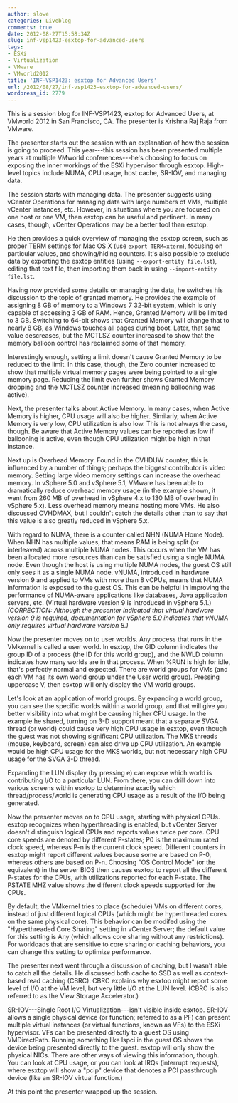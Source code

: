 ```yaml
---
author: slowe
categories: Liveblog
comments: true
date: 2012-08-27T15:58:34Z
slug: inf-vsp1423-esxtop-for-advanced-users
tags:
- ESXi
- Virtualization
- VMware
- VMworld2012
title: 'INF-VSP1423: esxtop for Advanced Users'
url: /2012/08/27/inf-vsp1423-esxtop-for-advanced-users/
wordpress_id: 2779
---
```


This is a session blog for INF-VSP1423, esxtop for Advanced Users, at VMworld 2012 in San Francisco, CA. The presenter is Krishna Raj Raja from VMware.

The presenter starts out the session with an explanation of how the session is going to proceed. This year---this session has been presented multiple years at multiple VMworld conferences---he's choosing to focus on exposing the inner workings of the ESXi hypervisor through esxtop. High-level topics include NUMA, CPU usage, host cache, SR-IOV, and managing data.

The session starts with managing data. The presenter suggests using vCenter Operations for managing data with large numbers of VMs, multiple vCenter instances, etc. However, in situations where you are focused on one host or one VM, then esxtop can be useful and pertinent. In many cases, though, vCenter Operations may be a better tool than esxtop.

He then provides a quick overview of managing the esxtop screen, such as proper TERM settings for Mac OS X (use `export TERM=xterm`), focusing on particular values, and showing/hiding counters. It's also possible to exclude data by exporting the esxtop entities (using `--export-entity file.lst`), editing that text file, then importing them back in using `--import-entity file.lst`.

Having now provided some details on managing the data, he switches his discussion to the topic of granted memory. He provides the example of assigning 8 GB of memory to a Windows 7 32-bit system, which is only capable of accessing 3 GB of RAM. Hence, Granted Memory will be limited to 3 GB. Switching to 64-bit shows that Granted Memory will change that to nearly 8 GB, as Windows touches all pages during boot. Later, that same value descreases, but the MCTLSZ counter increased to show that the memory balloon oontrol has reclaimed some of that memory.

Interestingly enough, setting a limit doesn't cause Granted Memory to be reduced to the limit. In this case, though, the Zero counter increased to show that multiple virtual memory pages were being pointed to a single memory page. Reducing the limit even further shows Granted Memory dropping and the MCTLSZ counter increased (meaning ballooning was active).

Next, the presenter talks about Active Memory. In many cases, when Active Memory is higher, CPU usage will also be higher. Similarly, when Active Memory is very low, CPU utilization is also low. This is not always the case, though. Be aware that Active Memory values can be reported as low if ballooning is active, even though CPU utilization might be high in that instance.

Next up is Overhead Memory. Found in the OVHDUW counter, this is influenced by a number of things; perhaps the biggest contributor is video memory. Setting large video memory settings can increase the overhead memory. In vSphere 5.0 and vSphere 5.1, VMware has been able to dramatically reduce overhead memory usage (in the example shown, it went from 260 MB of overhead in vSphere 4.x to 130 MB of overhead in vSphere 5.x). Less overhead memory means hosting more VMs. He also discussed OVHDMAX, but I couldn't catch the details other than to say that this value is also greatly reduced in vSphere 5.x.

With regard to NUMA, there is a counter called NHN (NUMA Home Node). When NHN has multiple values, that means RAM is being split (or interleaved) across multiple NUMA nodes. This occurs when the VM has been allocated more resources than can be satisfied using a single NUMA node. Even though the host is using multiple NUMA nodes, the guest OS still only sees it as a single NUMA node. vNUMA, introduced in hardware version 9 and applied to VMs with more than 8 vCPUs, means that NUMA information is exposed to the guest OS. This can be helpful in improving the performance of NUMA-aware applications like databases, Java application servers, etc. (Virtual hardware version 9 is introduced in vSphere 5.1.) _(CORRECTION: Although the presenter indicated that virtual hardware version 9 is required, documentation for vSphere 5.0 indicates that vNUMA only requires virtual hardware version 8.)_

Now the presenter moves on to user worlds. Any process that runs in the VMkernel is called a user world. In esxtop, the GID column indicates the group ID of a process (the ID for this world group), and the NWLD column indicates how many worlds are in that process. When %RUN is high for idle, that's perfectly normal and expected. There are world groups for VMs (and each VM has its own world group under the User world group). Pressing uppercase V, then esxtop will only display the VM world groups.

Let's look at an application of world groups. By expanding a world group, you can see the specific worlds within a world group, and that will give you better visibility into what might be causing higher CPU usage. In the example he shared, turning on 3-D support meant that a separate SVGA thread (or world) could cause very high CPU usage in esxtop, even though the guest was not showing significant CPU utilization. The MKS threads (mouse, keyboard, screen) can also drive up CPU utilization. An example would be high CPU usage for the MKS worlds, but not necessary high CPU usage for the SVGA 3-D thread.

Expanding the LUN display (by pressing e) can expose which world is contributing I/O to a particular LUN. From there, you can drill down into various screens within esxtop to determine exactly which thread/process/world is generating CPU usage as a result of the I/O being generated.

Now the presenter moves on to CPU usage, starting with physical CPUs. esxtop recognizes when hyperthreading is enabled, but vCenter Server doesn't distinguish logical CPUs and reports values twice per core. CPU core speeds are denoted by different P-states; P0 is the maximum rated clock speed, whereas P-n is the current clock speed. Different counters in esxtop might report different values because some are based on P-0, whereas others are based on P-n. Choosing "OS Control Mode" (or the equivalent) in the server BIOS then causes esxtop to report all the different P-states for the CPUs, with utilizations reported for each P-state. The PSTATE MHZ value shows the different clock speeds supported for the CPUs.

By default, the VMkernel tries to place (schedule) VMs on different cores, instead of just different logical CPUs (which might be hyperthreaded cores on the same physical core). This behavior can be modifed using the "Hyperthreaded Core Sharing" setting in vCenter Server; the default value for this setting is Any (which allows core sharing without any restrictions). For workloads that are sensitive to core sharing or caching behaviors, you can change this setting to optimize performance.

The presenter next went through a discussion of caching, but I wasn't able to catch all the details. He discussed both cache to SSD as well as context-based read caching (CBRC). CBRC explains why esxtop might report some level of I/O at the VM level, but very little I/O at the LUN level. (CBRC is also referred to as the View Storage Accelerator.)

SR-IOV---Single Root I/O Virtualization---isn't visible inside esxtop. SR-IOV allows a single physical device (or function; referred to as a PF) can present multiple virtual instances (or virtual functions, known as VFs) to the ESXi hypervisor. VFs can be presented directly to a guest OS using VMDirectPath. Running something like lspci in the guest OS shows the device being presented directly to the guest. esxtop will only show the physical NICs. There are other ways of viewing this information, though. You can look at CPU usage, or you can look at IRQs (interrupt requests), where esxtop will show a "pcip" device that denotes a PCI passthrough device (like an SR-IOV virtual function.)

At this point the presenter wrapped up the session.
